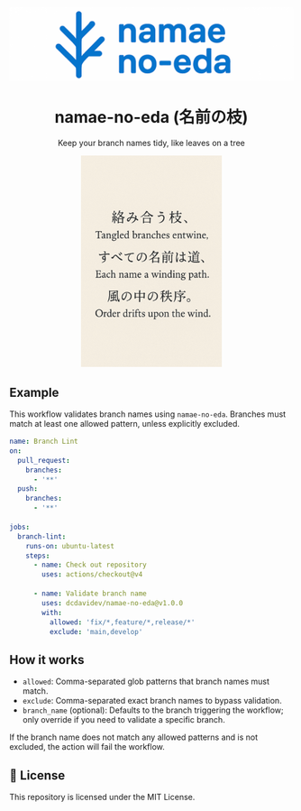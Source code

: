 <p align='center'>
  <img alt='namae-no-eda logo' src='./assets/logo-shrk-cmpr.png' />
</p>

<h1 align='center'>namae-no-eda (名前の枝)</h1>
<p align='center'>Keep your branch names tidy, like leaves on a tree</p>

<p align='center'>
  <img alt='haiku' src='./assets/haiku-cmpr.png' width='250px' />
</p>

## Example

This workflow validates branch names using `namae-no-eda`. Branches must match at least one allowed pattern, unless explicitly excluded.

```yaml
name: Branch Lint
on:
  pull_request:
    branches:
      - '**'
  push:
    branches:
      - '**'

jobs:
  branch-lint:
    runs-on: ubuntu-latest
    steps:
      - name: Check out repository
        uses: actions/checkout@v4

      - name: Validate branch name
        uses: dcdavidev/namae-no-eda@v1.0.0
        with:
          allowed: 'fix/*,feature/*,release/*'
          exclude: 'main,develop'
```

## How it works

- `allowed`: Comma-separated glob patterns that branch names must match.
- `exclude`: Comma-separated exact branch names to bypass validation.
- `branch_name` (optional): Defaults to the branch triggering the workflow; only override if you need to validate a specific branch.

If the branch name does not match any allowed patterns and is not excluded, the action will fail the workflow.

## 📄 License

This repository is licensed under the MIT License.
